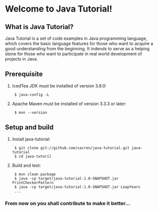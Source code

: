 # Welcome to Java Tutorial!

## What is Java Tutorial?

Java Tutorial is a set of code examples in Java programming language, which
covers the basic language features for those who want to acquire a good
understanding from the beginning.  It indends to serve as a helping stone for
those who want to participate in real world development of projects in Java.

## Prerequisite

1. IcedTea JDK must be installed of version 3.8.0:

        $ java-config -L

2. Apache Maven must be installed of version 3.3.3 or later:

        $ mvn --version

## Setup and build

1. Install java-tutorial:

        $ git clone git://github.com/sacren/java-tutorial.git java-tutorial
        $ cd java-tutoril

2. Build and test:

        $ mvn clean package
        $ java -cp target/java-tutorial-1.0-SNAPSHOT.jar PrintCheckerPattern
        $ java -cp target/java-tutorial-1.0-SNAPSHOT.jar LeapYears
        ...

### From now on you shall contribute to make it better...
